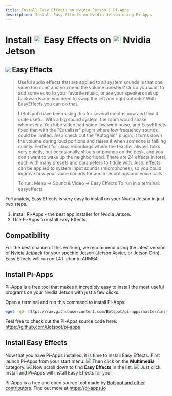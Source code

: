 ```yaml
---
title: Install Easy Effects on Nvidia Jetson | Pi-Apps
description: Install Easy Effects on Nvidia Jetson using Pi-Apps
---
```

<div class="simple-install-content content">

# Install <img src="/img/app-icons/Easy Effects/icon-64.png" height=24> Easy Effects on <img src=/img/other-icons/nvidia-icon.svg height=24> Nvidia Jetson

## <img src="/img/app-icons/Easy Effects/icon-64.png"> Easy Effects
> Useful audio effects that are applied to all system sounds
> Is that one video too quiet and you need the volume boosted? Or do you want to add some echo to your favorite music, or are your speakers set up backwards and you need to swap the left and right outputs?
> With EasyEffects you can do that.
> 
> I (Botspot) have been using this for several months now and find it quite useful.
> With a big sound system, the room would shake whenever a YouTube video had some low wind noise, and EasyEffects fixed that with the "Equalizer" plugin where low frequency sounds could be limited.
> Also check out the "Autogain" plugin. It turns down the volume during loud portions and raises it when someone is talking quietly. Perfect for class recordings where the teacher always talks very quietly, but occasionally shouts or pounds on the desk, and you don't want to wake up the neighborhood.
> There are 24 effects in total, each with many presets and parameters to fiddle with. Also, effects can be applied to system input sounds (microphones), so you could improve how your voice sounds for audio recordings and voice calls.
> 
> To run: Menu -> Sound & Video -> Easy Effects
> To run in a terminal: easyeffects

Fortunately, Easy Effects is very easy to install on your Nvidia Jetson in just two steps.
1. Install Pi-Apps - the best app installer for Nvidia Jetson.
2. Use Pi-Apps to install Easy Effects.
</div>
<div class="simple-install-content content">

## Compatibility
For the best chance of this working, we recommend using the latest version of [Nvidia Jetpack](https://developer.nvidia.com/embedded/jetpack-archive) for your specific Jetson (Jetson Xavier, or Jetson Orin).
Easy Effects will run on L4T Ubuntu ARM64.
</div>
<div class="simple-install-content content">

## Install Pi-Apps

Pi-Apps is a free tool that makes it incredibly easy to install the most useful programs on your Nvidia Jetson with just a few clicks.

Open a terminal and run this command to install Pi-Apps:
```bash
wget -qO- https://raw.githubusercontent.com/Botspot/pi-apps/master/install | bash
```
Feel free to check out the Pi-Apps source code here: https://github.com/Botspot/pi-apps
</div>
<div class="simple-install-content content">

## Install Easy Effects

Now that you have Pi-Apps installed, it is time to install Easy Effects.
First launch Pi-Apps from your start menu:
<img src="/img/start-menu.png">
Then click on the <b>Multimedia</b> category.
<img src="/img/category-selections/Multimedia.png">
Now scroll down to find <b>Easy Effects</b> in the list.
<img src="/img/app-icons/Easy Effects/app-selection.png">
Just click Install and Pi-Apps will install Easy Effects for you!
</div>
<div class="simple-install-content content">

Pi-Apps is a free and open source tool made by [Botspot and other contributors](/about/#contributors). Find out more at https://pi-apps.io
</div>
